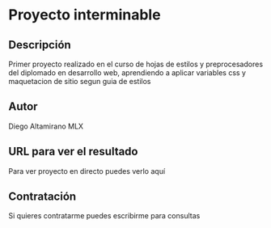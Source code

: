 # Proyecto interminable

## Descripción
Primer proyecto realizado en el curso de hojas de estilos y preprocesadores del diplomado en desarrollo web, aprendiendo a aplicar variables css y maquetacion de sitio segun guia de estilos

## Autor
Diego Altamirano MLX
 
## URL para ver el resultado
Para ver proyecto en directo puedes verlo aquí 

## Contratación
Si quieres contratarme puedes escribirme para consultas
